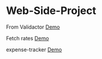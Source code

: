 # Web-Side-Project

From Validactor [Demo](https://pktseng.github.io/Web-Side-Project/mission21/index.html)

Fetch rates [Demo](https://pktseng.github.io/Web-Side-Project/mission23/index.html)

expense-tracker [Demo](https://pktseng.github.io/Web-Side-Project/mission24/index.html)
